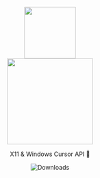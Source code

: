 <p align="center">
  <img src="https://imgur.com/L2IZ2MH.png" width="120">
  <br />
  <img src="https://i.imgur.com/TeItlMh.png" width="200">
</p>

<p align="center">
  X11 & Windows Cursor API 👷
</p>

<p align="center">
  <img alt="Downloads" src="https://github.com/KaizIqbal/clickgen/workflows/build/badge.svg">
</p>
